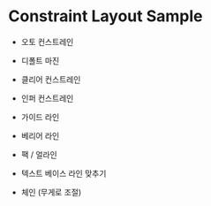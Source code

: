 # Constraint Layout Sample



- 오토 컨스트레인
- 디폴트 마진
- 클리어 컨스트레인
- 인퍼 컨스트레인

- 가이드 라인
- 베리어 라인
- 팩 / 얼라인
- 텍스트 베이스 라인 맞추기
- 체인 (무게로 조절)







